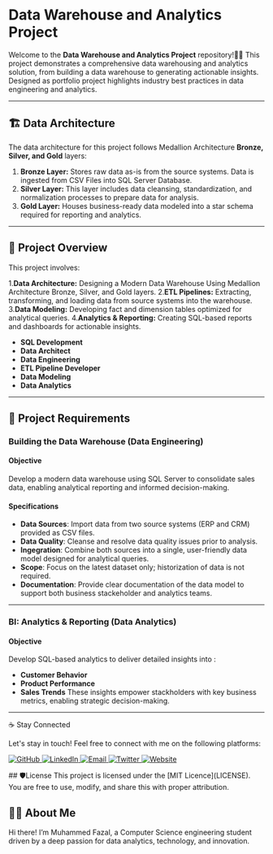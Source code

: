 # Data Warehouse and Analytics Project
Welcome to the **Data Warehouse and Analytics Project** repository!👨‍💼
This project demonstrates a comprehensive data warehousing and analytics solution, from building a data warehouse to generating actionable insights. Designed as portfolio project
highlights industry best practices in data engineering and analytics.

---

## 🏗️ Data Architecture
The data architecture for this project follows Medallion Architecture **Bronze, Silver, and Gold** layers:
1. **Bronze Layer:** Stores raw data as-is from the source systems. Data is ingested from CSV Files into SQL Server Database.
2. **Silver Layer:** This layer includes data cleansing, standardization, and normalization processes to prepare data for analysis.
3. **Gold Layer:** Houses business-ready data modeled into a star schema required for reporting and analytics.

---
## 📖 Project Overview

This project involves:

  1.**Data Architecture:** Designing a Modern Data Warehouse Using Medallion Architecture Bronze, Silver, and Gold layers.
  2.**ETL Pipelines:** Extracting, transforming, and loading data from source systems into the warehouse.
  3.**Data Modeling:** Developing fact and dimension tables optimized for analytical queries.
  4.**Analytics & Reporting:** Creating SQL-based reports and dashboards for actionable insights.

- **SQL Development**
- **Data Architect**
- **Data Engineering**
- **ETL Pipeline Developer**
- **Data Modeling**
- **Data Analytics**

---
## 🚀 Project Requirements
### Building the Data Warehouse (Data Engineering)
#### Objective
Develop a modern data warehouse using SQL Server to consolidate sales data, enabling analytical reporting and informed decision-making.

#### Specifications
- **Data Sources**: Import data from two source systems (ERP and CRM) provided as CSV files.
- **Data Quality**: Cleanse and resolve data quality issues prior to analysis.
- **Ingegration**: Combine both sources into a single, user-friendly data model designed for analytical queries.
- **Scope**: Focus on the latest dataset only; historization of data is not required.
- **Documentation**: Provide clear documentation of the data model to support both business stackeholder and analytics teams.

---
### BI: Analytics & Reporting (Data Analytics)
#### Objective
Develop SQL-based analytics to deliver detailed insights into :
- **Customer Behavior**
- **Product Performance**
- **Sales Trends**
  These insights empower stackholders with key business metrics, enabling strategic decision-making.

---
☕ Stay Connected

Let's stay in touch! Feel free to connect with me on the following platforms:

<p align="left"> <a href="https://github.com/muhammed-fazal" target="_blank"> <img src="https://img.shields.io/badge/GitHub-181717?style=for-the-badge&logo=github&logoColor=white" alt="GitHub"/> </a> <a href="http://www.linkedin.com/in/muhammed-fazal-" target="_blank"> <img src="https://img.shields.io/badge/LinkedIn-0A66C2?style=for-the-badge&logo=linkedin&logoColor=white" alt="LinkedIn"/> </a> <a href="mailto:fasalcheru@gmail.com"> <img src="https://img.shields.io/badge/Email-D14836?style=for-the-badge&logo=gmail&logoColor=white" alt="Email"/> </a> <a href="https://x.com/MHD_Fazal_" target="_blank"> <img src="https://img.shields.io/badge/Twitter-1DA1F2?style=for-the-badge&logo=x&logoColor=white" alt="Twitter"/> </a> <a href="https://muhammed-fazal.github.io/" target="_blank"> <img src="http://datascienceportfol.io/muhammedfazal" alt="Website"/> </a> </p>
## 🛡️License
This project is licensed under the [MIT Licence](LICENSE). You are free to use, modify, and share this with proper attribution.

## 🧑‍🎓 About Me
Hi there! I’m Muhammed Fazal, a Computer Science engineering student driven by a deep passion for data analytics, technology, and innovation.
